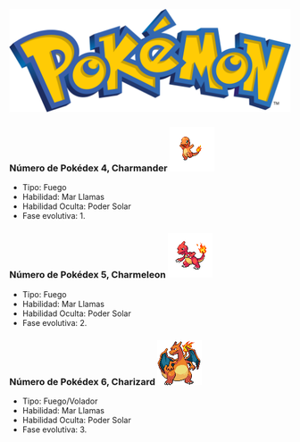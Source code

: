 ![logoPokemon](src/img/pokemon_logo.png)
### Número de Pokédex 4, Charmander ![fotoCharmander](src/img/pokemons/004.png)
- Tipo: Fuego
- Habilidad: Mar Llamas
- Habilidad Oculta: Poder Solar
- Fase evolutiva: 1.

### Número de Pokédex 5, Charmeleon ![fotoCharmeleon](src/img/pokemons/005.png)
- Tipo: Fuego
- Habilidad: Mar Llamas
- Habilidad Oculta: Poder Solar
- Fase evolutiva: 2.

### Número de Pokédex 6, Charizard ![fotoCharizard](src/img/pokemons/006.png)
- Tipo: Fuego/Volador
- Habilidad: Mar Llamas
- Habilidad Oculta: Poder Solar
- Fase evolutiva: 3.

